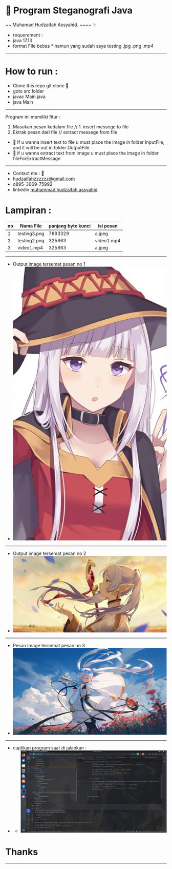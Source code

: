 # 🔖 Program Steganografi Java

~~ Muhamad Hudzaifah Assyahid. ~~~~ ✨
- requerement :
- java 17.13
- format File bebas * namun yang sudah saya testing .jpg .png .mp4

___ 
# How to run :
- Clone this repo git clone 🚀
- goto src folder
- javac Main.java
- java Main
- -- 
Program ini memiliki fitur :
1. Masukan pesan kedalam file // 1. insert messege to file
2. Ektrak pesan dari file // extract messege from file

- 🔎  If u wanna insert text to file u must place the image in folder InputFile, and it will be out in folder OutputFile.
- 🔎 if u wanna extract text from image u must place the image in folder fileForExtractMessage

---

- Contact me : 🚀
- hudzaifahzzzzzz@gmail.com
- o895-3669-75992
- linkedin [muhammad hudzaifah assyahid](https://www.linkedin.com/in/hudzaifahassyahid/)


# Lampiran :
| no | Nama File | panjang byte kunci | isi pesan  |
|----|-----------|--------------|------------|
| 1  | testing3.png | 7893329             | a.jpeg     |
| 2  | testing2.png | 325863             | video1.mp4 |
|3| video1.mp4 | 325863             | a.jpeg     |

---
- Output image tersemat pesan no 1
- ![Raw File 1](https://github.com/hudzzz01/Steganografi-End-Of-File-Java-Native/blob/03-bash-steganografi-insert-secretFile-in-file/fileForExtractMessage/testing3.png?raw=true)
- --
- Output image tersemat pesan no 2
- ![Raw File 2](https://github.com/hudzzz01/Steganografi-End-Of-File-Java-Native/blob/03-bash-steganografi-insert-secretFile-in-file/fileForExtractMessage/testing2.png?raw=true)
- --
- Pesan Image tersemat pesan no 3
- ![Raw File 2](https://github.com/hudzzz01/Steganografi-End-Of-File-Java-Native/blob/03-bash-steganografi-insert-secretFile-in-file/OutputMessage/secretMessage.jpeg?raw=true)
---
- cuplikan program saat di jalankan :
- - ![Screen Shoot](https://github.com/hudzzz01/Steganografi-End-Of-File-Java-Native/blob/master/cuplikan.png?raw=true)

# Thanks
---
